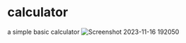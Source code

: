 # calculator
a simple basic calculator
![Screenshot 2023-11-16 192050](https://github.com/ursdileep369/calculator/assets/102646656/c77b789f-1313-4de4-9c83-db5053de68f4)
